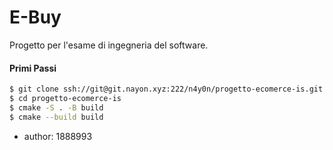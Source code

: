# E-Buy

Progetto per l'esame di ingegneria del software.

#### Primi Passi

```sh
$ git clone ssh://git@git.nayon.xyz:222/n4y0n/progetto-ecomerce-is.git --recurse
$ cd progetto-ecomerce-is
$ cmake -S . -B build
$ cmake --build build
```


- author: 1888993